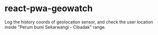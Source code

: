 # react-pwa-geowatch

Log the history coords of geolocation sensor, and check the user location inside "Perum bumi Sekarwangi - Cibadak" range.
